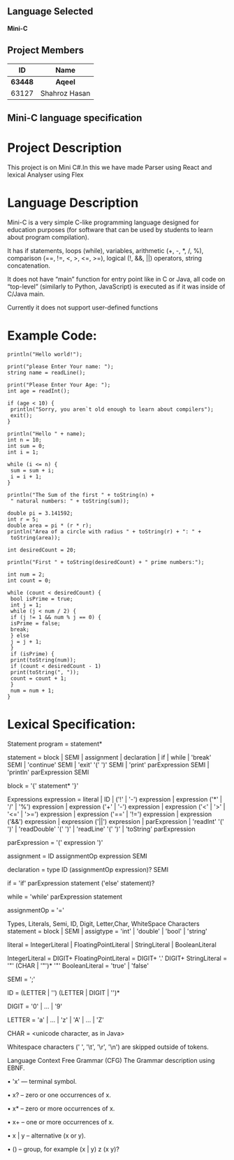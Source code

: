 ## Language Selected ##
**Mini-C**

## Project Members

| ID             | Name            |
|:--------------:|:---------------:|
|  **63448**     |  **Aqeel**      |
|  63127         |  Shahroz Hasan  |
## Mini-C language specification ##


# Project Description
This project is on Mini C#.In this we have made Parser using React and lexical Analyser using Flex

# Language Description
Mini-C is a very simple C-like programming language designed for education purposes (for software that can be used by students to learn about program compilation).

It has if statements, loops (while), variables, arithmetic (+, -, *, /, %), comparison (==, !=, <, >, <=, >=), logical (!, &&, ||) operators, string concatenation.

It does not have “main” function for entry point like in C or Java, all code on “top-level” (similarly to Python, JavaScript) is executed as if it was inside of C/Java main.

Currently it does not support user-defined functions

# Example Code:
```
println("Hello world!");

print("please Enter Your name: ");
string name = readLine();

print("Please Enter Your Age: ");
int age = readInt();

if (age < 10) {
 println("Sorry, you aren`t old enough to learn about compilers");
 exit();
}

println("Hello " + name);
int n = 10;
int sum = 0;
int i = 1;

while (i <= n) {
 sum = sum + i;
 i = i + 1;
}

println("The Sum of the first " + toString(n) +
 " natural numbers: " + toString(sum));

double pi = 3.141592;
int r = 5;
double area = pi * (r * r);
println("Area of a circle with radius " + toString(r) + ": " +
 toString(area));

int desiredCount = 20;

println("First " + toString(desiredCount) + " prime numbers:");

int num = 2;
int count = 0;

while (count < desiredCount) {
 bool isPrime = true;
 int j = 1;
 while (j < num / 2) {
 if (j != 1 && num % j == 0) {
 isPrime = false;
 break;
 } else
 j = j + 1;
 }
 if (isPrime) {
 print(toString(num));
 if (count < desiredCount - 1)
 print(toString(", "));
 count = count + 1;
 }
 num = num + 1;
}

```
# Lexical Specification:
Statement
program = statement*

statement = block | SEMI | assignment | declaration | if | while | 'break' SEMI | 'continue' SEMI | 'exit' '(' ')' SEMI | 'print' parExpression SEMI | 'println' parExpression SEMI

block = '{' statement* '}'

Expressions
expression = literal | ID | ('!' | '-') expression | expression ('*' | '/' | '%') expression | expression ('+' | '-') expression | expression ('<' | '>' | '<=' | '>=') expression | expression ('==' | '!=') expression | expression ('&&') expression | expression ('||') expression | parExpression | 'readInt' '(' ')' | 'readDouble' '(' ')' | 'readLine' '(' ')' | 'toString' parExpression

parExpression = '(' expression ')'

assignment = ID assignmentOp expression SEMI

declaration = type ID (assignmentOp expression)? SEMI

if = 'if' parExpression statement ('else' statement)?

while = 'while' parExpression statement

assignmentOp = '='

Types, Literals, Semi, ID, Digit, Letter,Char, WhiteSpace Characters
statement = block | SEMI | assigtype = 'int' | 'double' | 'bool' | 'string'

literal = IntegerLiteral | FloatingPointLiteral | StringLiteral | BooleanLiteral

IntegerLiteral = DIGIT+ FloatingPointLiteral = DIGIT+ '.' DIGIT+ StringLiteral = '"' (CHAR | '"')* '"' BooleanLiteral = 'true' | 'false'

SEMI = ';'

ID = (LETTER | '') (LETTER | DIGIT | '')*

DIGIT = '0' | ... | '9'

LETTER = 'a' | ... | 'z' | 'A' | ... | 'Z'

CHAR = <unicode character, as in Java>

Whitespace characters (' ', '\t', '\r', '\n') are skipped outside of tokens.

Language Context Free Grammar (CFG)
The Grammar description using EBNF.

• 'x' — terminal symbol.

• x? – zero or one occurrences of x.

• x* – zero or more occurrences of x.

• x+ – one or more occurrences of x.

• x | y – alternative (x or y).

• () – group, for example (x | y) z (x y)?
